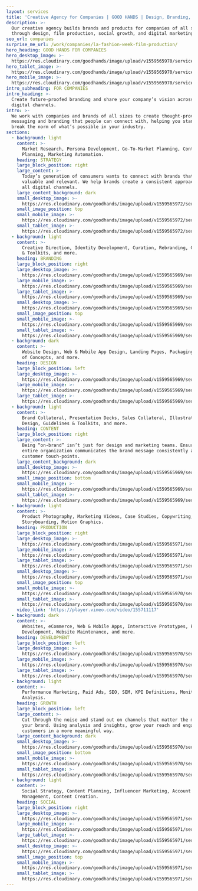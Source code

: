 ```yaml
---
layout: services
title: 'Creative Agency for Companies | GOOD HANDS | Design, Branding, Strategy'
description: >-
  Our creative agency builds brands and products for companies of all sizes
  through design, film production, social growth, and digital marketing.
seo_url: companies
surprise_me_url: /work/companies/la-fashion-week-film-production/
hero_heading: GOOD HANDS FOR COMPANIES
hero_desktop_image: >-
  https://res.cloudinary.com/goodhands/image/upload/v1559565970/services/companies/companies-services-hero-1280px_pj1j8o.jpg
hero_tablet_image: >-
  https://res.cloudinary.com/goodhands/image/upload/v1559565970/services/companies/companies-services-hero-768px_lmhysd.jpg
hero_mobile_image: >-
  https://res.cloudinary.com/goodhands/image/upload/v1559565970/services/companies/companies-services-hero-360px_dr1ghd.jpg
intro_subheading: FOR COMPANIES
intro_heading: >-
  Create future-proofed branding and share your company’s vision across all your
  digital channels.
intro: >-
  We work with companies and brands of all sizes to create thought-provoking
  messaging and branding that people can connect with, helping you stand out and
  break the norm of what’s possible in your industry.
sections:
  - background: light
    content: >-
      Market Research, Persona Development, Go-To-Market Planning, Content
      Planning, Marketing Automation.
    heading: STRATEGY
    large_block_position: right
    large_content: >-
      Today’s generation of consumers wants to connect with brands that are
      valuable and relevant. We help brands create a consistent approach across
      all digital channels.
    large_content_background: dark
    small_desktop_image: >-
      https://res.cloudinary.com/goodhands/image/upload/v1559565972/services/companies/companies-services-strategy-1280px_d5oikx.jpg
    small_image_position: top
    small_mobile_image: >-
      https://res.cloudinary.com/goodhands/image/upload/v1559565972/services/companies/companies-services-strategy-360px_lflkde.jpg
    small_tablet_image: >-
      https://res.cloudinary.com/goodhands/image/upload/v1559565972/services/companies/companies-services-strategy-768px_rmxxjp.jpg
  - background: light
    content: >-
      Creative Direction, Identity Development, Curation, Rebranding, Guidelines
      & Toolkits, and more.
    heading: BRANDING
    large_block_position: right
    large_desktop_image: >-
      https://res.cloudinary.com/goodhands/image/upload/v1559565969/services/companies/companies-services-branding-lg-1280px_kk4qtt.jpg
    large_mobile_image: >-
      https://res.cloudinary.com/goodhands/image/upload/v1559565969/services/companies/companies-services-branding-lg-360px_zwx6db.jpg
    large_tablet_image: >-
      https://res.cloudinary.com/goodhands/image/upload/v1559565969/services/companies/companies-services-branding-lg-768px_oer4th.jpg
    small_desktop_image: >-
      https://res.cloudinary.com/goodhands/image/upload/v1559565969/services/companies/companies-services-branding-1280px_mfrbl5.jpg
    small_image_position: top
    small_mobile_image: >-
      https://res.cloudinary.com/goodhands/image/upload/v1559565969/services/companies/companies-services-branding-360px_dumvtm.jpg
    small_tablet_image: >-
      https://res.cloudinary.com/goodhands/image/upload/v1559565969/services/companies/companies-services-branding-768px_tyrzby.jpg
  - background: dark
    content: >-
      Website Design, Web & Mobile App Design, Landing Pages, Packaging, Proof
      of Concepts, and more.
    heading: DESIGN
    large_block_position: left
    large_desktop_image: >-
      https://res.cloudinary.com/goodhands/image/upload/v1559565969/services/companies/companies-services-design-lg-1280px_wl5e9k.jpg
    large_mobile_image: >-
      https://res.cloudinary.com/goodhands/image/upload/v1559565969/services/companies/companies-services-design-lg-360px_htujgn.jpg
    large_tablet_image: >-
      https://res.cloudinary.com/goodhands/image/upload/v1559565969/services/companies/companies-services-design-lg-768px_mpctrr.jpg
  - background: light
    content: >-
      Brand Collateral, Presentation Decks, Sales Collateral, Illustration
      Design, Guidelines & Toolkits, and more.
    heading: CONTENT
    large_block_position: right
    large_content: >-
      Being “on-brand” isn’t just for design and marketing teams. Ensure your
      entire organization communicates the brand message consistently at all
      customer touch-points.
    large_content_background: dark
    small_desktop_image: >-
      https://res.cloudinary.com/goodhands/image/upload/v1559565969/services/companies/companies-services-content-1280px_guwx51.jpg
    small_image_position: bottom
    small_mobile_image: >-
      https://res.cloudinary.com/goodhands/image/upload/v1559565969/services/companies/companies-services-content-360px_fdtl2j.jpg
    small_tablet_image: >-
      https://res.cloudinary.com/goodhands/image/upload/v1559565969/services/companies/companies-services-content-768px_hq1xge.jpg
  - background: light
    content: >-
      Product Photography, Marketing Videos, Case Studies, Copywriting,
      Storyboarding, Motion Graphics.
    heading: PRODUCTION
    large_block_position: right
    large_desktop_image: >-
      https://res.cloudinary.com/goodhands/image/upload/v1559565971/services/companies/companies-services-production-lg-1280px_lot6mr.jpg
    large_mobile_image: >-
      https://res.cloudinary.com/goodhands/image/upload/v1559565971/services/companies/companies-services-production-lg-360px_e2i3et.jpg
    large_tablet_image: >-
      https://res.cloudinary.com/goodhands/image/upload/v1559565971/services/companies/companies-services-production-lg-768px_nujkub.jpg
    small_desktop_image: >-
      https://res.cloudinary.com/goodhands/image/upload/v1559565971/services/companies/companies-services-production-1280px_qeiuiv.jpg
    small_image_position: top
    small_mobile_image: >-
      https://res.cloudinary.com/goodhands/image/upload/v1559565970/services/companies/companies-services-production-360px_jvtlce.jpg
    small_tablet_image: >-
      https://res.cloudinary.com/goodhands/image/upload/v1559565970/services/companies/companies-services-production-768px_ncxadz.jpg
    video_link: 'https://player.vimeo.com/video/155711117'
  - background: dark
    content: >-
      Websites, eCommerce, Web & Mobile Apps, Interactive Prototypes, Plugin
      Development, Website Maintenance, and more.
    heading: DEVELOPMENT
    large_block_position: left
    large_desktop_image: >-
      https://res.cloudinary.com/goodhands/image/upload/v1559565970/services/companies/companies-services-development-lg-1280px_mkykae.jpg
    large_mobile_image: >-
      https://res.cloudinary.com/goodhands/image/upload/v1559565970/services/companies/companies-services-development-lg-360px_kyzdtg.jpg
    large_tablet_image: >-
      https://res.cloudinary.com/goodhands/image/upload/v1559565970/services/companies/companies-services-development-lg-768px_e9t0ik.jpg
  - background: light
    content: >-
      Performance Marketing, Paid Ads, SEO, SEM, KPI Definitions, Monitoring and
      Analysis.
    heading: GROWTH
    large_block_position: left
    large_content: >-
      Cut through the noise and stand out on channels that matter the most to
      your brand. Using analysis and insights, grow your reach and engage with
      customers in a more meaningful way.
    large_content_background: dark
    small_desktop_image: >-
      https://res.cloudinary.com/goodhands/image/upload/v1559565970/services/companies/companies-services-growth-1280px_fcieta.jpg
    small_image_position: bottom
    small_mobile_image: >-
      https://res.cloudinary.com/goodhands/image/upload/v1559565970/services/companies/companies-services-growth-360px_ualu9i.jpg
    small_tablet_image: >-
      https://res.cloudinary.com/goodhands/image/upload/v1559565970/services/companies/companies-services-growth-768px_qqrtrp.jpg
  - background: light
    content: >-
      Social Strategy, Content Planning, Influencer Marketing, Account
      Management, Content Creation.
    heading: SOCIAL
    large_block_position: right
    large_desktop_image: >-
      https://res.cloudinary.com/goodhands/image/upload/v1559565971/services/companies/companies-services-social-lg-1280px_ykdmzp.jpg
    large_mobile_image: >-
      https://res.cloudinary.com/goodhands/image/upload/v1559565971/services/companies/companies-services-social-lg-360px_pjapjk.jpg
    large_tablet_image: >-
      https://res.cloudinary.com/goodhands/image/upload/v1559565971/services/companies/companies-services-social-lg-768px_gwybac.jpg
    small_desktop_image: >-
      https://res.cloudinary.com/goodhands/image/upload/v1559565971/services/companies/companies-services-social-1280px_xz7pii.jpg
    small_image_position: top
    small_mobile_image: >-
      https://res.cloudinary.com/goodhands/image/upload/v1559565971/services/companies/companies-services-social-360px_ttyxpm.jpg
    small_tablet_image: >-
      https://res.cloudinary.com/goodhands/image/upload/v1559565971/services/companies/companies-services-social-768px_kpchbc.jpg
---
```



